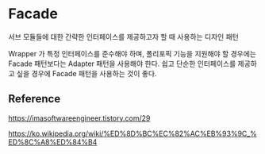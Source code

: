 # Facade

서브 모듈들에 대한 간략한 인터페이스를 제공하고자 할 때 사용하는 디자인 패턴

Wrapper 가 특정 인터페이스를 준수해야 하며, 폴리포픽 기능을 지원해야 할 경우에는 Facade 패턴보다는 Adapter 패턴을 사용해야 한다.
쉽고 단순한 인터페이스를 제공하고 싶을 경우에 Facade 패턴을 사용하는 것이 좋다.

## Reference

https://imasoftwareengineer.tistory.com/29

https://ko.wikipedia.org/wiki/%ED%8D%BC%EC%82%AC%EB%93%9C_%ED%8C%A8%ED%84%B4